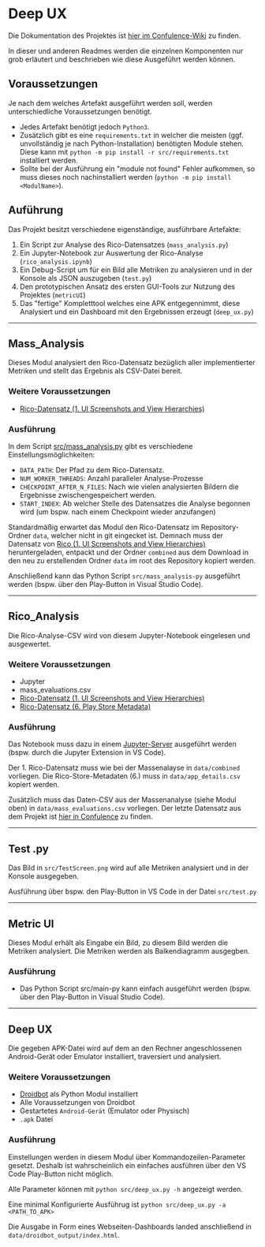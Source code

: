 # Deep UX

Die Dokumentation des Projektes ist [hier im Confulence-Wiki](https://wiki.moxd.io/display/GPDEEPUX/Dokumentation) zu finden.

In dieser und anderen Readmes werden die einzelnen Komponenten nur grob erläutert und beschrieben wie diese Ausgeführt werden können.

## Voraussetzungen
Je nach dem welches Artefakt ausgeführt werden soll, werden unterschiedliche Voraussetzungen benötigt.

- Jedes Artefakt benötigt jedoch `Python3`.
- Zusätzlich gibt es eine `requirements.txt` in welcher die meisten (ggf. unvollständig je nach Python-Installation) benötigten Module stehen. Diese kann mit `python -m pip install -r src/requirements.txt` installiert werden.
- Sollte bei der Ausführung ein "module not found" Fehler aufkommen, so muss dieses noch nachinstalliert werden (`python -m pip install <ModulName>`).


## Auführung
Das Projekt besitzt verschiedene eigenständige, ausführbare Artefakte:

1. Ein Script zur Analyse des Rico-Datensatzes (`mass_analysis.py`)
2. Ein Jupyter-Notebook zur Auswertung der Rico-Analyse (`rico_analysis.ipynb`)
3. Ein Debug-Script um für ein Bild alle Metriken zu analysieren und in der Konsole als JSON auszugeben (`test.py`)
4. Den prototypischen Ansatz des ersten GUI-Tools zur Nutzung des Projektes (`metricUI`)
5. Das "fertige" Kompletttool welches eine APK entgegennimmt, diese Analysiert und ein Dashboard mit den Ergebnissen erzeugt (`deep_ux.py`)


---

## Mass_Analysis
Dieses Modul analysiert den Rico-Datensatz bezüglich aller implementierter Metriken und stellt das Ergebnis als CSV-Datei bereit.

### Weitere Voraussetzungen
- [Rico-Datensatz (1. UI Screenshots and View Hierarchies)](http://interactionmining.org/rico#quick-downloads)

### Ausführung
In dem Script [src/mass_analysis.py](./src/mass_analysis.py) gibt es verschiedene Einstellungsmöglichkeiten:

- `DATA_PATH`: Der Pfad zu dem Rico-Datensatz.
- `NUM_WORKER_THREADS`: Anzahl paralleler Analyse-Prozesse 
- `CHECKPOINT_AFTER_N_FILES`: Nach wie vielen analysierten Bildern die Ergebnisse zwischengespeichert werden.
- `START_INDEX`: Ab welcher Stelle des Datensatzes die Analyse begonnen wird (um bspw. nach einem Checkpoint wieder anzufangen)

Standardmäßig erwartet das Modul den Rico-Datensatz im Repository-Ordner `data`, welcher nicht in git eingecket ist. Demnach muss der Datensatz von [Rico (1. UI Screenshots and View Hierarchies)](http://interactionmining.org/rico#quick-downloads) heruntergeladen, entpackt und der Ordner `combined` aus dem Download in den neu zu erstellenden Ordner `data` im root des Repository kopiert werden.

Anschließend kann das Python Script `src/mass_analysis-py` ausgeführt werden (bspw. über den Play-Button in Visual Studio Code).


---

## Rico_Analysis
Die Rico-Analyse-CSV wird von diesem Jupyter-Notebook eingelesen und ausgewertet.

### Weitere Voraussetzungen
- Jupyter
- mass_evaluations.csv
- [Rico-Datensatz (1. UI Screenshots and View Hierarchies)](http://interactionmining.org/rico#quick-downloads)
- [Rico-Datensatz (6. Play Store Metadata)](http://interactionmining.org/rico#quick-downloads)


### Ausführung

Das Notebook muss dazu in einem [Jupyter-Server](https://jupyter.org/) ausgeführt werden (bspw. durch die Jupyter Extension in VS Code).

Der 1. Rico-Datensatz muss wie bei der Massenalayse in `data/combined` vorliegen. Die Rico-Store-Metadaten (6.) muss in `data/app_details.csv` kopiert werden.

Zusätzlich muss das Daten-CSV aus der Massenanalyse (siehe Modul oben) in `data/mass_evaluations.csv` vorliegen. Der letzte Datensatz aus dem Projekt ist [hier in Confulence](https://wiki.moxd.io/display/GPDEEPUX/Dokumentation#Dokumentation-Anhang) zu finden.


---

## Test .py
Das Bild in `src/TestScreen.png` wird auf alle Metriken analysiert und in der Konsole ausgegeben.

Ausführung über bspw. den Play-Button in VS Code in der Datei `src/test.py`


---

## Metric UI
Dieses Modul erhält als Eingabe ein Bild, zu diesem Bild werden die Metriken analysiert. Die Metriken werden als Balkendiagramm ausgegben.

### Ausführung
- Das Python Script src/main-py kann einfach ausgeführt werden (bspw. über den Play-Button in Visual Studio Code).


---

## Deep UX
Die gegeben APK-Datei wird auf dem an den Rechner angeschlossenen Android-Gerät oder Emulator installiert, traversiert und analysiert.

### Weitere Voraussetzungen
- [Droidbot](https://github.com/honeynet/droidbot) als Python Modul installiert
- Alle Voraussetzungen von Droidbot
- Gestartetes `Android-Gerät` (Emulator oder Physisch)
- `.apk` Datei

### Ausführung
Einstellungen werden in diesem Modul über Kommandozeilen-Parameter gesetzt. Deshalb ist wahrscheinlich ein einfaches ausführen über den VS Code Play-Button nicht möglich.

Alle Parameter können mit `python src/deep_ux.py -h` angezeigt werden.

Eine minimal Konfigurierte Ausführug ist `python src/deep_ux.py -a <PATH_TO_APK>`

Die Ausgabe in Form eines Webseiten-Dashboards landed anschließend in `data/droidbot_output/index.html`.
